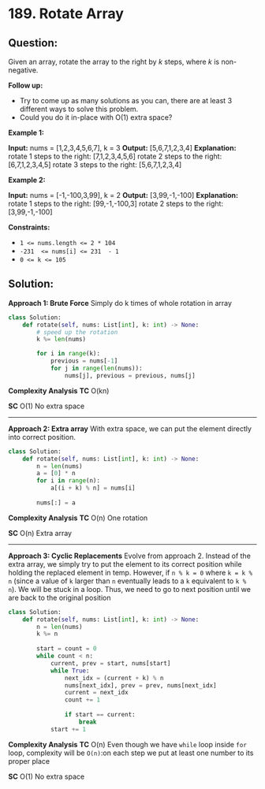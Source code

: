 # 189. Rotate Array

## Question:


Given an array, rotate the array to the right by  _k_  steps, where _k_ is non-negative.

**Follow up:**

-   Try to come up as many solutions as you can, there are at least 3 different ways to solve this problem.
-   Could you do it in-place with O(1) extra space?

**Example 1:**

**Input:** nums = [1,2,3,4,5,6,7], k = 3
**Output:** [5,6,7,1,2,3,4]
**Explanation:**
rotate 1 steps to the right: [7,1,2,3,4,5,6]
rotate 2 steps to the right: [6,7,1,2,3,4,5]
rotate 3 steps to the right: [5,6,7,1,2,3,4]

**Example 2:**

**Input:** nums = [-1,-100,3,99], k = 2
**Output:** [3,99,-1,-100]
**Explanation:** 
rotate 1 steps to the right: [99,-1,-100,3]
rotate 2 steps to the right: [3,99,-1,-100]

**Constraints:**

-   `1 <= nums.length <= 2 * 104`
-   `-231  <= nums[i] <= 231  - 1`
-   `0 <= k <= 105`
## Solution:
**Approach 1: Brute Force**
Simply do k times of whole rotation in array
```python
class Solution:
    def rotate(self, nums: List[int], k: int) -> None:
        # speed up the rotation
        k %= len(nums)

        for i in range(k):
            previous = nums[-1]
            for j in range(len(nums)):
                nums[j], previous = previous, nums[j]
```
**Complexity Analysis**
**TC** 
O(kn) 

**SC** 
O(1) No extra space

---

**Approach 2: Extra array**
With extra space, we can put the element directly into correct position.

```python
class Solution:
    def rotate(self, nums: List[int], k: int) -> None:
        n = len(nums)
        a = [0] * n
        for i in range(n):
            a[(i + k) % n] = nums[i]
            
        nums[:] = a
```

**Complexity Analysis**
**TC** 
O(n) One rotation

**SC** 
O(n) Extra array

---

**Approach 3: Cyclic Replacements**
Evolve from approach 2. Instead of the extra array, we simply try to put the element to its correct position while holding the replaced element in temp. However, if `n % k = 0` where `k = k % n` (since a value of `k` larger than `n` eventually leads to a `k` equivalent to `k % n`). We will be stuck in a loop. Thus, we need to go to next position until we are back to the original position
```python
class Solution:
    def rotate(self, nums: List[int], k: int) -> None:
        n = len(nums)
        k %= n
        
        start = count = 0
        while count < n:
            current, prev = start, nums[start]
            while True:
                next_idx = (current + k) % n
                nums[next_idx], prev = prev, nums[next_idx]
                current = next_idx
                count += 1
                
                if start == current:
                    break
            start += 1
```
**Complexity Analysis**
**TC** 
O(n) Even though we have `while` loop inside `for` loop, complexity will be `O(n)`:on each step we put at least one number to its proper place

**SC** 
O(1) No extra space
